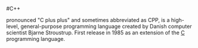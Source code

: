 #C++







pronounced "C plus plus" and sometimes abbreviated as CPP, is a high-level, general-purpose programming language created by Danish computer scientist Bjarne Stroustrup. First release in 1985 as an extension of the [C](wiki/C) programming language.